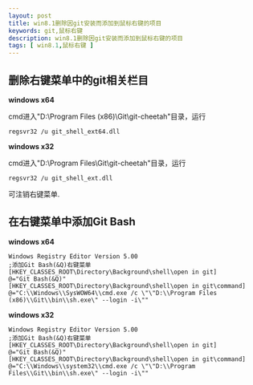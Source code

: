 ```yaml
---
layout: post
title: win8.1删除因git安装而添加到鼠标右键的项目
keywords: git,鼠标右键
description: win8.1删除因git安装而添加到鼠标右键的项目
tags: [ win8.1,鼠标右键 ]
---
```


## 删除右键菜单中的git相关栏目

**windows x64**

cmd进入"D:\Program Files (x86)\Git\git-cheetah"目录，运行

```
regsvr32 /u git_shell_ext64.dll
```

**windows x32**

cmd进入"D:\Program Files\Git\git-cheetah"目录，运行

```
regsvr32 /u git_shell_ext.dll
```

可注销右键菜单.

## 在右键菜单中添加Git Bash

**windows x64**

```
Windows Registry Editor Version 5.00
;添加Git Bash(&Q)右键菜单
[HKEY_CLASSES_ROOT\Directory\Background\shell\open in git]
@="Git Bash(&Q)"
[HKEY_CLASSES_ROOT\Directory\Background\shell\open in git\command]
@="C:\\Windows\\SysWOW64\\cmd.exe /c \"\"D:\\Program Files (x86)\\Git\\bin\\sh.exe\" --login -i\""
```

**windows x32**

```
Windows Registry Editor Version 5.00
;添加Git Bash(&Q)右键菜单
[HKEY_CLASSES_ROOT\Directory\Background\shell\open in git]
@="Git Bash(&Q)"
[HKEY_CLASSES_ROOT\Directory\Background\shell\open in git\command]
@="C:\\Windows\\system32\\cmd.exe /c \"\"D:\\Program Files\\Git\\bin\\sh.exe\" --login -i\""
```